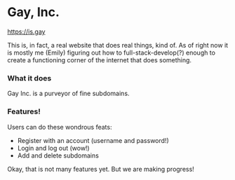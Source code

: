# Gay, Inc.

https://is.gay

This is, in fact, a real website that does real things, kind of. As of right now it is mostly me (Emily) figuring out how to full-stack-develop(?) enough to create a functioning corner of the internet that does something.

### What it does

Gay Inc. is a purveyor of fine subdomains.

### Features!

Users can do these wondrous feats: 

* Register with an account (username and password!)
* Login and log out (wow!)
* Add and delete subdomains

Okay, that is not many features yet. But we are making progress!
